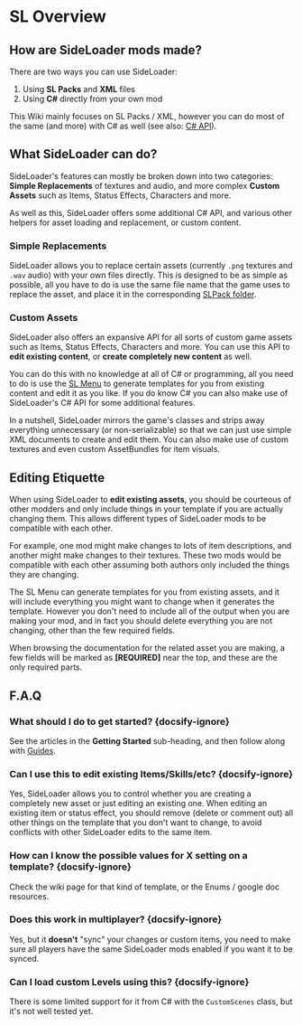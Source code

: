 # SL Overview

## How are SideLoader mods made?
There are two ways you can use SideLoader:
1. Using <b>SL Packs</b> and <b>XML</b> files
2. Using <b>C#</b> directly from your own mod

This Wiki mainly focuses on SL Packs / XML, however you can do most of the same (and more) with C# as well (see also: [C# API](https://sinaioutlander.github.io/_docfx/api/SideLoader.html)).

## What SideLoader can do?

SideLoader's features can mostly be broken down into two categories: <b>Simple Replacements</b> of textures and audio, and more complex <b>Custom Assets</b> such as Items, Status Effects, Characters and more.

As well as this, SideLoader offers some additional C# API, and various other helpers for asset loading and replacement, or custom content.

### Simple Replacements

SideLoader allows you to replace certain assets (currently `.png` textures and `.wav` audio) with your own files directly. This is designed to be as simple as possible, all you have to do is use the same file name that the game uses to replace the asset, and place it in the corresponding [SLPack folder](GettingStarted/SLPacks). 

### Custom Assets
SideLoader also offers an expansive API for all sorts of custom game assets such as Items, Status Effects, Characters and more. You can use this API to <b>edit existing content</b>, or <b>create completely new content</b> as well.

You can do this with no knowledge at all of C# or programming, all you need to do is use the [SL Menu](GettingStarted/SLMenu) to generate templates for you from existing content and edit it as you like. If you do know C# you can also make use of SideLoader's C# API for some additional features.

In a nutshell, SideLoader mirrors the game's classes and strips away everything unnecessary (or non-serializable) so that we can just use simple XML documents to create and edit them. You can also make use of custom textures and even custom AssetBundles for item visuals.

## Editing Etiquette
When using SideLoader to <b>edit existing assets</b>, you should be courteous of other modders and only include things in your template if you are actually changing them. This allows different types of SideLoader mods to be compatible with each other.

For example, one mod might make changes to lots of item descriptions, and another might make changes to their textures. These two mods would be compatible with each other assuming both authors only included the things they are changing.

The SL Menu can generate templates for you from existing assets, and it will include everything you might want to change when it generates the template. However you don't need to include all of the output when you are making your mod, and in fact you should delete everything you are not changing, other than the few required fields.

When browsing the documentation for the related asset you are making, a few fields will be marked as <b>[REQUIRED]</b> near the top, and these are the only required parts.

## F.A.Q ##
### What should I do to get started? {docsify-ignore}
See the articles in the <b>Getting Started</b> sub-heading, and then follow along with [Guides](GettingStarted/Guides.md).

### Can I use this to edit existing Items/Skills/etc? {docsify-ignore}

Yes, SideLoader allows you to control whether you are creating a completely new asset or just editing an existing one. When editing an existing item or status effect, you should remove (delete or comment out) all other things on the template that you don't want to change, to avoid conflicts with other SideLoader edits to the same item.

### How can I know the possible values for X setting on a template? {docsify-ignore}

Check the wiki page for that kind of template, or the Enums / google doc resources.

### Does this work in multiplayer? {docsify-ignore}

Yes, but it <b>doesn't</b> "sync" your changes or custom items, you need to make sure all players have the same SideLoader mods enabled if you want it to be synced. 

### Can I load custom Levels using this? {docsify-ignore}

There is some limited support for it from C# with the `CustomScenes` class, but it's not well tested yet.